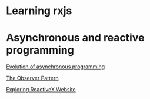 # Learning rxjs

# Asynchronous and reactive programming

   [Evolution of asynchronous programming](https://github.com/xgirma/course-learning-rxjs/blob/ch-01/ch-01/01.md)
   
   [The Observer Pattern](https://github.com/xgirma/course-learning-rxjs/blob/ch-01/ch-01/02.md)
   
   [Exploring ReactiveX Website](https://github.com/xgirma/course-learning-rxjs/blob/ch-01/ch-01/03.md)

